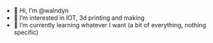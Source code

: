 - 👋 Hi, I’m @walndyn
- 👀 I’m interested in IOT, 3d printing and making
- 🌱 I’m currently learning whatever I want (a bit of everything, nothing specific)

<!---
walndyn/walndyn is a ✨ special ✨ repository because its `README.md` (this file) appears on your GitHub profile.
You can click the Preview link to take a look at your changes.
--->
